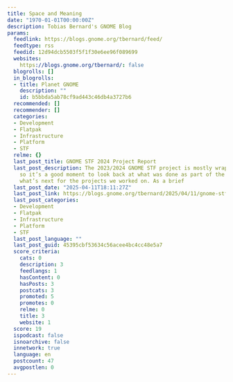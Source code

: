```yaml
---
title: Space and Meaning
date: "1970-01-01T00:00:00Z"
description: Tobias Bernard's GNOME Blog
params:
  feedlink: https://blogs.gnome.org/tbernard/feed/
  feedtype: rss
  feedid: 12d94dcb5503f5f1f30e6ee96f089699
  websites:
    https://blogs.gnome.org/tbernard/: false
  blogrolls: []
  in_blogrolls:
  - title: Planet GNOME
    description: ""
    id: b5bbda5ab78cf9ad443c46db4a3727b6
  recommended: []
  recommender: []
  categories:
  - Development
  - Flatpak
  - Infrastructure
  - Platform
  - STF
  relme: {}
  last_post_title: GNOME STF 2024 Project Report
  last_post_description: The 2023/2024 GNOME STF project is mostly wrapped up now,
    so it’s a good moment to look back at what was done as part of the project, and
    what’s next for the projects we worked on. As a brief
  last_post_date: "2025-04-11T18:11:27Z"
  last_post_link: https://blogs.gnome.org/tbernard/2025/04/11/gnome-stf-2024/
  last_post_categories:
  - Development
  - Flatpak
  - Infrastructure
  - Platform
  - STF
  last_post_language: ""
  last_post_guid: 45395cbf53634c56acee4bc4cc48e5a7
  score_criteria:
    cats: 0
    description: 3
    feedlangs: 1
    hasContent: 0
    hasPosts: 3
    postcats: 3
    promoted: 5
    promotes: 0
    relme: 0
    title: 3
    website: 1
  score: 19
  ispodcast: false
  isnoarchive: false
  innetwork: true
  language: en
  postcount: 47
  avgpostlen: 0
---
```

